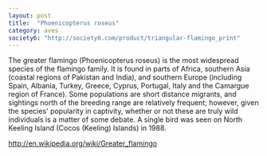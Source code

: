```yaml
---
layout: post
title:  "Phoenicopterus roseus"
category: aves
society6: "http://society6.com/product/triangular-flamingo_print"
---
```


The greater flamingo (Phoenicopterus roseus) is the most widespread species of the flamingo family. It is found in parts of Africa, southern Asia (coastal regions of Pakistan and India), and southern Europe (including Spain, Albania, Turkey, Greece, Cyprus, Portugal, Italy and the Camargue region of France). Some populations are short distance migrants, and sightings north of the breeding range are relatively frequent; however, given the species' popularity in captivity, whether or not these are truly wild individuals is a matter of some debate. A single bird was seen on North Keeling Island (Cocos (Keeling) Islands) in 1988.

http://en.wikipedia.org/wiki/Greater_flamingo
